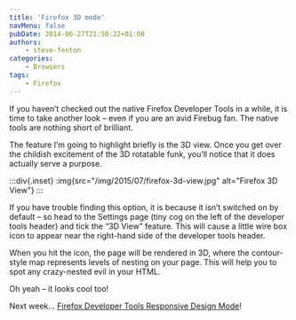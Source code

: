 ```yaml
---
title: 'Firefox 3D mode'
navMenu: false
pubDate: 2014-06-27T21:50:22+01:00
authors:
    - steve-fenton
categories:
    - Browsers
tags:
    - Firefox
---
```


If you haven’t checked out the native Firefox Developer Tools in a while, it is time to take another look – even if you are an avid Firebug fan. The native tools are nothing short of brilliant.

The feature I’m going to highlight briefly is the 3D view. Once you get over the childish excitement of the 3D rotatable funk, you’ll notice that it does actually serve a purpose.

:::div{.inset}
:img{src="/img/2015/07/firefox-3d-view.jpg" alt="Firefox 3D View"}
:::

If you have trouble finding this option, it is because it isn’t switched on by default – so head to the Settings page (tiny cog on the left of the developer tools header) and tick the “3D View” feature. This will cause a little wire box icon to appear near the right-hand side of the developer tools header.

When you hit the icon, the page will be rendered in 3D, where the contour-style map represents levels of nesting on your page. This will help you to spot any crazy-nested evil in your HTML.

Oh yeah – it looks cool too!

Next week… [Firefox Developer Tools Responsive Design Mode](/blog/2014/06/firefox-responsive-mode/)!
